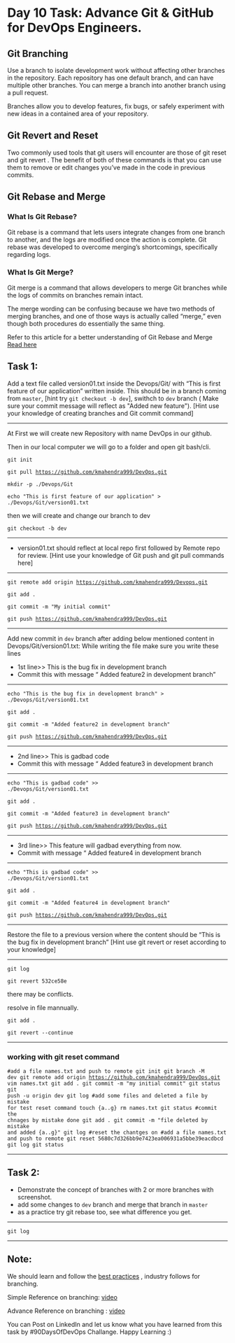 # Day 10 Task: Advance Git & GitHub for DevOps Engineers.

## Git Branching
 Use a branch to isolate development work without affecting other branches in the repository. Each repository has one default branch, and can have multiple other branches. You can merge a branch into another branch using a pull request.

 Branches allow you to develop features, fix bugs, or safely experiment with new ideas in a contained area of your repository.

## Git Revert and Reset
 Two commonly used tools that git users will encounter are those of git reset and git revert . The benefit of both of these commands is that you can use them to remove or edit changes you’ve made in the code in previous commits.

## Git Rebase and Merge
 ### What Is Git Rebase?

 Git rebase is a command that lets users integrate changes from one branch to another, and the logs are modified once the action is complete. Git rebase was developed to overcome merging’s shortcomings, specifically regarding logs.

 ### What Is Git Merge?

 Git merge is a command that allows developers to merge Git branches while the logs of commits on branches remain intact.

 The merge wording can be confusing because we have two methods of merging branches, and one of those ways is actually called “merge,” even though both procedures do essentially the same thing.

 Refer to this article for a better understanding of Git Rebase and Merge [Read here](https://www.simplilearn.com/git-rebase-vs-merge-article)


## Task 1:
 Add a text file called version01.txt inside the Devops/Git/ with “This is first feature of our application” written inside. 
 This should be in a branch coming from `master`, 
 [hint try `git checkout -b dev`], 
 swithch to `dev` branch ( Make sure your commit message will reflect as "Added new feature").
 [Hint use your knowledge of creating branches and Git commit command]

****
At First we will create new Repository with name DevOps in our github.

Then in our local computer we will go to a folder and open git bash/cli.

<code>git init</code>

<code>git pull https://github.com/kmahendra999/DevOps.git</code>

<code>mkdir -p ./Devops/Git</code>

<code>echo "This is first feature of our application" > ./Devops/Git/version01.txt</code>

then we will create and change our branch to dev

<code>git checkout -b dev </code>

****


 - version01.txt should reflect at local repo first followed by Remote repo for review.
 [Hint use your knowledge of Git push and git pull commands here] 

***
<code>git remote add origin https://github.com/kmahendra999/Devops.git</code>

<code>git add .</code>

<code>git commit -m "My initial commit"</code>

<code>git push https://github.com/kmahendra999/DevOps.git</code>

***

 Add new commit in `dev` branch after adding below mentioned content in Devops/Git/version01.txt:
 While writing the file make sure you write these lines
 
 - 1st line>>  This is the bug fix in development branch
 - Commit this with message “ Added feature2 in development branch”
***
<code>echo "This is the bug fix in development branch" > ./Devops/Git/version01.txt</code>

<code>git add .</code>

<code>git commit -m "Added feature2 in development branch"</code>

<code>git push https://github.com/kmahendra999/DevOps.git</code>

***
 
 - 2nd line>> This is gadbad code
 - Commit this with message “ Added feature3 in development branch

***
<code>echo "This is gadbad code" >> ./Devops/Git/version01.txt</code>

<code>git add .</code>

<code>git commit -m "Added feature3 in development branch"</code>

<code>git push https://github.com/kmahendra999/DevOps.git</code>

***
 
 - 3rd line>> This feature will gadbad everything from now.
 - Commit with message “ Added feature4 in development branch

***
<code>echo "This is gadbad code" >> ./Devops/Git/version01.txt</code>

<code>git add .</code>

<code>git commit -m "Added feature4 in development branch"</code>

<code>git push https://github.com/kmahendra999/DevOps.git</code>

***

 Restore the file to a previous version where the content should be “This is the bug fix in development branch”
 [Hint use git revert or reset according to your knowledge]

***
<code>git log</code>

<code>git revert 532ce58e</code>

there may be conflicts.

resolve in file mannually.

<code>git add .</code>

<code>git revert --continue</code>

***
### working with git reset command
 <code>#add a file names.txt and push to remote
git init
git branch -M dev
git remote add origin https://github.com/kmahendra999/DevOps.git
vim names.txt
git add .
git commit -m "my initial commit"
git status
git push -u origin dev
git log
#add some files and deleted a file by mistake for test reset command
touch {a..g}
rm names.txt
git status
#commit the chnages by mistake done
git add .
git commit -m "file deleted by mistake and added {a..g}"
git log
#reset the chantges on #add a file names.txt and push to remote
git reset 5680c7d326bb9e7423ea006931a5bbe39eacdbcd
git log
git status</code>
***

## Task 2:

 - Demonstrate the concept of branches with 2 or more branches with screenshot.
 - add some changes to `dev` branch and merge that branch in `master`
 - as a practice try git rebase too, see what difference you get.

***
<code>git log</code>

***

## Note: 
We should learn and follow the [best practices](https://www.flagship.io/git-branching-strategies/) , industry follows for branching.

Simple Reference on branching: [video](https://youtu.be/NzjK9beT_CY)

Advance Reference on branching : [video](https://youtu.be/7xhkEQS3dXw)

You can Post on LinkedIn and let us know what you have learned from this task by #90DaysOfDevOps Challange. Happy Learning :)
